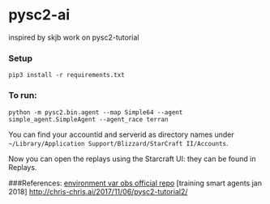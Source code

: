 # pysc2-ai
inspired by skjb work on pysc2-tutorial


### Setup

```
pip3 install -r requirements.txt
```
### To run:
```
python -m pysc2.bin.agent --map Simple64 --agent simple_agent.SimpleAgent --agent_race terran
```

You can find your accountid and serverid as directory names under ```~/Library/Application Support/Blizzard/StarCraft II/Accounts```.

Now you can open the replays using the Starcraft UI: they can be found in Replays.


###References:
[environment var obs official repo](https://github.com/deepmind/pysc2/blob/master/docs/environment.md#minimap)
[training smart agents jan 2018] http://chris-chris.ai/2017/11/06/pysc2-tutorial2/
